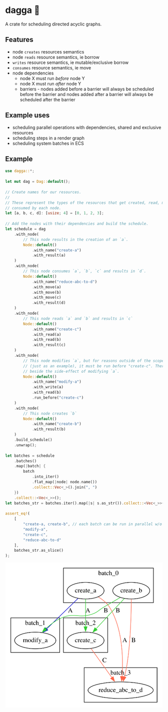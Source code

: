 # dagga 🌿
A crate for scheduling directed acyclic graphs.

## Features

- node `creates` resources semantics
- node `reads` resource semantics, ie borrow
- `writes` resource semantics, ie mutable/exclusive borrow
- `consumes` resource semantics, ie move
- node dependencies
  * node X must run _before_ node Y
  * node X must run _after_ node Y
  * barriers - nodes added before a barrier will always be scheduled before the barrier and nodes added after a barrier will always be scheduled after the barrier

## Example uses
* scheduling parallel operations with dependencies, shared and exclusive resources
* scheduling steps in a render graph
* scheduling system batches in ECS

## Example

```rust
use dagga::*;

let mut dag = Dag::default();

// Create names for our resources.
//
// These represent the types of the resources that get created, read, modified and
// consumed by each node.
let [a, b, c, d]: [usize; 4] = [0, 1, 2, 3];

// Add the nodes with their dependencies and build the schedule.
let schedule = dag
    .with_node(
        // This node results in the creation of an `a`.
        Node::default()
            .with_name("create-a")
            .with_result(a)
    )
    .with_node(
        // This node consumes `a`, `b`, `c` and results in `d`.
        Node::default()
            .with_name("reduce-abc-to-d")
            .with_move(a)
            .with_move(b)
            .with_move(c)
            .with_result(d)
    )
    .with_node(
        // This node reads `a` and `b` and results in `c`
        Node::default()
            .with_name("create-c")
            .with_read(a)
            .with_read(b)
            .with_result(c)
    )
    .with_node(
        // This node modifies `a`, but for reasons outside of the scope of the types expressed here
        // (just as an example), it must be run before "create-c". There is no result of this node
        // beside the side-effect of modifying `a`.
        Node::default()
            .with_name("modify-a")
            .with_write(a)
            .with_read(b)
            .run_before("create-c")
    )
    .with_node(
        // This node creates `b`
        Node::default()
            .with_name("create-b")
            .with_result(b)
    )
    .build_schedule()
    .unwrap();

let batches = schedule
    .batches()
    .map(|batch| {
        batch
            .into_iter()
            .flat_map(|node| node.name())
            .collect::Vec<_>().join(", ")
    })
    .collect::<Vec<_>>();
let batches_str = batches.iter().map(|s| s.as_str()).collect::<Vec<_>>();

assert_eq!(
    [
        "create-a, create-b", // each batch can be run in parallel w/o violating exclusive borrows
        "modify-a",
        "create-c",
        "reduce-abc-to-d"
    ],
    batches_str.as_slice()
);
```

![dagga example schedule](example.svg)
